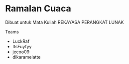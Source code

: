 # Ramalan Cuaca

Dibuat untuk
Mata Kuliah REKAYASA PERANGKAT LUNAK



Teams
- LuckRaf
- ItsFuyfyy
- jecoo09
- dikaramelatte

